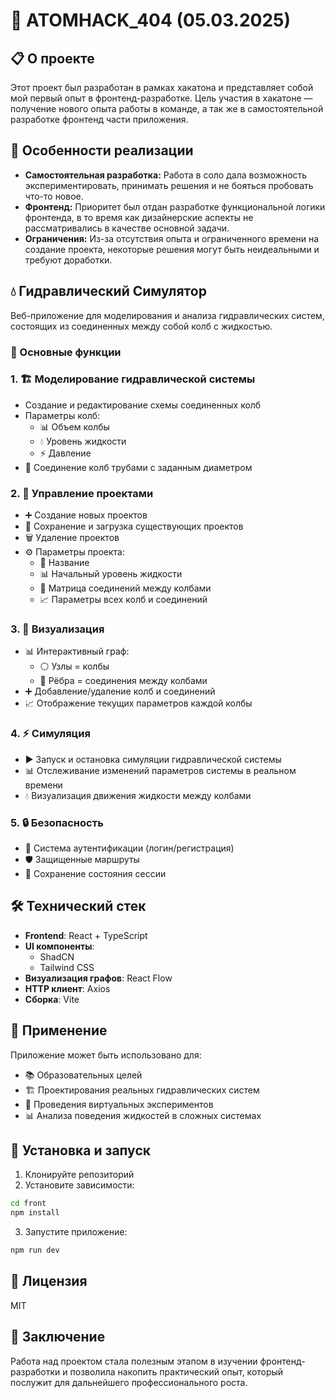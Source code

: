 # 🧪 ATOMHACK_404 (05.03.2025)

## 📋 О проекте

Этот проект был разработан в рамках хакатона и представляет собой мой первый опыт в фронтенд-разработке. Цель участия в хакатоне — получение нового опыта работы в команде, а так же в самостоятельной разработке фронтенд части приложения.

## 🎯 Особенности реализации

- **Самостоятельная разработка:** Работа в соло дала возможность экспериментировать, принимать решения и не бояться пробовать что-то новое.
- **Фронтенд:** Приоритет был отдан разработке функциональной логики фронтенда, в то время как дизайнерские аспекты не рассматривались в качестве основной задачи.
- **Ограничения:** Из-за отсутствия опыта и ограниченного времени на создание проекта, некоторые решения могут быть неидеальными и требуют доработки.

## 💧 Гидравлический Симулятор

Веб-приложение для моделирования и анализа гидравлических систем, состоящих из соединенных между собой колб с жидкостью.

### 🚀 Основные функции

### 1. 🏗️ Моделирование гидравлической системы
- Создание и редактирование схемы соединенных колб
- Параметры колб:
  - 📊 Объем колбы
  - 💧 Уровень жидкости
  - ⚡ Давление
- 🔄 Соединение колб трубами с заданным диаметром

### 2. 📁 Управление проектами
- ➕ Создание новых проектов
- 💾 Сохранение и загрузка существующих проектов
- 🗑️ Удаление проектов
- ⚙️ Параметры проекта:
  - 📝 Название
  - 📊 Начальный уровень жидкости
  - 🔗 Матрица соединений между колбами
  - 📈 Параметры всех колб и соединений

### 3. 🎨 Визуализация
- 📊 Интерактивный граф:
  - ⚪ Узлы = колбы
  - 🔗 Рёбра = соединения между колбами
- ➕ Добавление/удаление колб и соединений
- 📈 Отображение текущих параметров каждой колбы

### 4. ⚡ Симуляция
- ▶️ Запуск и остановка симуляции гидравлической системы
- 📊 Отслеживание изменений параметров системы в реальном времени
- 💧 Визуализация движения жидкости между колбами

### 5. 🔒 Безопасность
- 👤 Система аутентификации (логин/регистрация)
- 🛡️ Защищенные маршруты
- 💾 Сохранение состояния сессии

## 🛠️ Технический стек

- **Frontend**: React + TypeScript
- **UI компоненты**: 
  - ShadCN
  - Tailwind CSS
- **Визуализация графов**: React Flow
- **HTTP клиент**: Axios
- **Сборка**: Vite

## 🎯 Применение

Приложение может быть использовано для:
- 📚 Образовательных целей
- 🏗️ Проектирования реальных гидравлических систем
- 🔬 Проведения виртуальных экспериментов
- 📊 Анализа поведения жидкостей в сложных системах

## 🚀 Установка и запуск

1. Клонируйте репозиторий
2. Установите зависимости:
```bash
cd front
npm install
```
3. Запустите приложение:
```bash
npm run dev
```

## 📄 Лицензия

MIT 

## 📝 Заключение

Работа над проектом стала полезным этапом в изучении фронтенд-разработки и позволила накопить практический опыт, который послужит для дальнейшего профессионального роста.
